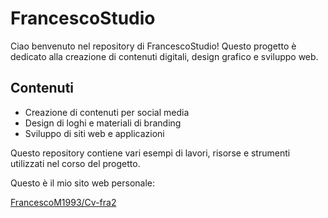 # FrancescoStudio

Ciao benvenuto nel repository di FrancescoStudio! Questo progetto è dedicato alla creazione di contenuti digitali, design grafico e sviluppo web.

## Contenuti
- Creazione di contenuti per social media
- Design di loghi e materiali di branding
- Sviluppo di siti web e applicazioni

Questo repository contiene vari esempi di lavori, risorse e strumenti utilizzati nel corso del progetto.

Questo è il mio sito web personale: 

[FrancescoM1993/Cv-fra2](https://francescom1993.github.io/cv/)

